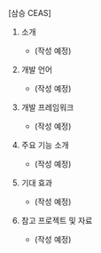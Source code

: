 [삼승 CEAS]
 1. 소개
    - (작성 예정)
   
 2. 개발 언어
    - (작성 예정)

 3. 개발 프레임워크
    - (작성 예정)
      
 4. 주요 기능 소개
    - (작성 예정)
   
 5. 기대 효과
    - (작성 예정)
    
 6. 참고 프로젝트 및 자료
    - (작성 예정)
